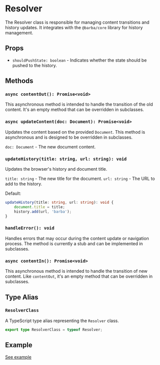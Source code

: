 # Resolver

The Resolver class is responsible for managing content transitions and history updates. It integrates with the `@barba/core` library for history management.

## Props

- `shouldPushState: boolean` - Indicates whether the state should be pushed to the history.

## Methods

### `async contentOut(): Promise<void>`

This asynchronous method is intended to handle the transition of the old content. It's an empty method that can be overridden in subclasses.

### `async updateContent(doc: Document): Promise<void>`

Updates the content based on the provided `Document`. This method is asynchronous and is designed to be overridden in subclasses.

`doc: Document` - The new document content.

### `updateHistory(title: string, url: string): void`

Updates the browser's history and document title.

`title: string` - The new title for the document.
`url: string` - The URL to add to the history.

Default:

```ts
updateHistory(title: string, url: string): void {
    document.title = title;
    history.add(url, 'barba');
}
```

### `handleError(): void`

Handles errors that may occur during the content update or navigation process. The method is currently a stub and can be implemented in subclasses.

### `async contentIn(): Promise<void>`

This asynchronous method is intended to handle the transition of new content. Like `contentOut`, it's an empty method that can be overridden in subclasses.

## Type Alias

### `ResolverClass`

A TypeScript type alias representing the `Resolver` class.

```ts
export type ResolverClass = typeof Resolver;
```

## Example

[See example](./module.md#example)
